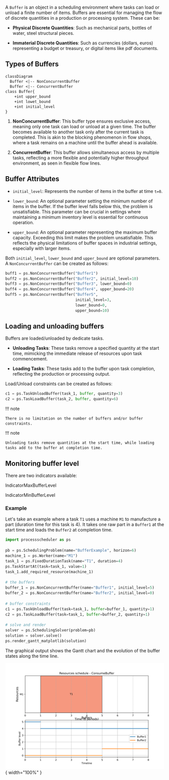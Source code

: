 A `Buffer` is an object in a scheduling environment where tasks can load or unload a finite number of items. Buffers are essential for managing the flow of discrete quantities in a production or processing system. These can be:

* **Physical Discrete Quantities**: Such as mechanical parts, bottles of water, steel structural pieces.

* **Immaterial Discrete Quantities**: Such as currencies (dollars, euros) representing a budget or treasury, or digital items like pdf documents.

## Types of Buffers

``` mermaid
classDiagram
  Buffer <|-- NonConcurrentBuffer
  Buffer <|-- ConcurrentBuffer
class Buffer{
    +int upper_bound
    +int lowet_bound
    +int initial_level
}
```

1. **NonConcurrentBuffer**: This buffer type ensures exclusive access, meaning only one task can load or unload at a given time. The buffer becomes available to another task only after the current task is completed. This is akin to the blocking phenomenon in flow shops, where a task remains on a machine until the buffer ahead is available.

2. **ConcurrentBuffer**: This buffer allows simultaneous access by multiple tasks, reflecting a more flexible and potentially higher throughput environment, as seen in flexible flow lines.

## Buffer Attributes

* `initial_level`: Represents the number of items in the buffer at time `t=0`. 

* `lower_bound`: An optional parameter setting the minimum number of items in the buffer. If the buffer level falls below this, the problem is unsatisfiable. This parameter can be crucial in settings where maintaining a minimum inventory level is essential for continuous operation.

* `upper_bound`: An optional parameter representing the maximum buffer capacity. Exceeding this limit makes the problem unsatisfiable. This reflects the physical limitations of buffer spaces in industrial settings, especially with larger items.

Both `initial_level`, `lower_bound` and `upper_bound` are optional parameters. A `NonConcurrentBuffer` can be created as follows:

``` py
buff1 = ps.NonConcurrentBuffer("Buffer1")
buff2 = ps.NonConcurrentBuffer("Buffer2", initial_level=10)
buff3 = ps.NonConcurrentBuffer("Buffer3", lower_bound=0)
buff4 = ps.NonConcurrentBuffer("Buffer4", upper_bound=20)
buff5 = ps.NonConcurrentBuffer("Buffer5",
                               initial_level=3,
                               lower_bound=0, 
                               upper_bound=10)
```

## Loading and unloading buffers

Buffers are loaded/unloaded by dedicate tasks.

* **Unloading Tasks**: These tasks remove a specified quantity at the start time, mimicking the immediate release of resources upon task commencement.

* **Loading Tasks**: These tasks add to the buffer upon task completion, reflecting the production or processing output.

Load/Unload constraints can be created as follows:

``` py
c1 = ps.TaskUnloadBuffer(task_1, buffer, quantity=3)
c2 = ps.TaskLoadBuffer(task_2, buffer, quantity=6)
```

!!! note

    There is no limitation on the number of buffers and/or buffer constraints.

!!! note

    Unloading tasks remove quantities at the start time, while loading tasks add to the buffer at completion time.

## Monitoring buffer level

There are two indicators available:

IndicatorMaxBufferLevel

IndicatorMinBufferLevel

### Example

Let's take an example where a task `T1` uses a machine `M1` to manufacture a part (duration time for this task is 4). It takes one raw part in a `Buffer1` at the start time and loads the `Buffer2` at completion time.

``` py
import processscheduler as ps

pb = ps.SchedulingProblem(name="BufferExample", horizon=6)
machine_1 = ps.Worker(name="M1")
task_1 = ps.FixedDurationTask(name="T1", duration=4)
ps.TaskStartAt(task=task_1, value=1)
task_1.add_required_resource(machine_1)

# the buffers
buffer_1 = ps.NonConcurrentBuffer(name="Buffer1", initial_level=5)
buffer_2 = ps.NonConcurrentBuffer(name="Buffer2", initial_level=0)

# buffer constraints
c1 = ps.TaskUnloadBuffer(task=task_1, buffer=buffer_1, quantity=1)
c2 = ps.TaskLoadBuffer(task=task_1, buffer=buffer_2, quantity=1)

# solve and render
solver = ps.SchedulingSolver(problem=pb)
solution = solver.solve()
ps.render_gantt_matplotlib(solution)
```

The graphical output shows the Gantt chart and the evolution of the buffer states along the time line.

![Buffer example](img/BufferExample.svg){ width="100%" }
